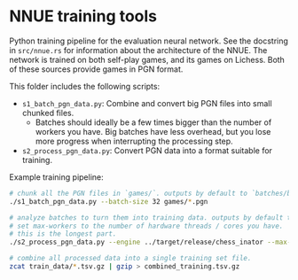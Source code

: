 # NNUE training tools

Python training pipeline for the evaluation neural network.
See the docstring in `src/nnue.rs` for information about the architecture of the NNUE.
The network is trained on both self-play games, and its games on Lichess.
Both of these sources provide games in PGN format.

This folder includes the following scripts:
- `s1_batch_pgn_data.py`: Combine and convert big PGN files into small chunked files.
    - Batches should ideally be a few times bigger than the number of workers
      you have. Big batches have less overhead, but you lose more progress when
      interrupting the processing step.
- `s2_process_pgn_data.py`: Convert PGN data into a format suitable for training.

Example training pipeline:
```bash
# chunk all the PGN files in `games/`. outputs by default to `batches/batch%d.pgn`.
./s1_batch_pgn_data.py --batch-size 32 games/*.pgn

# analyze batches to turn them into training data. outputs by default to train_data/batch%d.tsv.gz.
# set max-workers to the number of hardware threads / cores you have.
# this is the longest part.
./s2_process_pgn_data.py --engine ../target/release/chess_inator --max-workers 8 batches/batch*.pgn

# combine all processed data into a single training set file.
zcat train_data/*.tsv.gz | gzip > combined_training.tsv.gz
```
